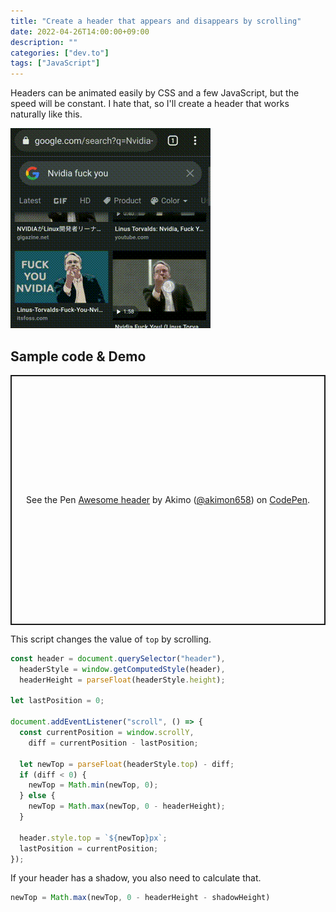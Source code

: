 ```yaml
---
title: "Create a header that appears and disappears by scrolling"
date: 2022-04-26T14:00:00+09:00
description: ""
categories: ["dev.to"]
tags: ["JavaScript"]
---
```


Headers can be animated easily by CSS and a few JavaScript, but the speed will be constant.
I hate that, so I'll create a header that works naturally like this.

![Search result screen of Google images](./google.webp)

## Sample code & Demo

<p class="codepen" data-height="400" data-default-tab="result" data-slug-hash="zYpROeV" data-user="akimon658" style="height: 400px; box-sizing: border-box; display: flex; align-items: center; justify-content: center; border: 2px solid; margin: 1em 0; padding: 1em;">
  <span>See the Pen <a href="https://codepen.io/akimon658/pen/zYpROeV">
  Awesome header</a> by Akimo (<a href="https://codepen.io/akimon658">@akimon658</a>)
  on <a href="https://codepen.io">CodePen</a>.</span>
</p>
<script async src="https://cpwebassets.codepen.io/assets/embed/ei.js"></script>

This script changes the value of `top` by scrolling.

```javascript
const header = document.querySelector("header"),
  headerStyle = window.getComputedStyle(header),
  headerHeight = parseFloat(headerStyle.height);

let lastPosition = 0;

document.addEventListener("scroll", () => {
  const currentPosition = window.scrollY,
    diff = currentPosition - lastPosition;

  let newTop = parseFloat(headerStyle.top) - diff;
  if (diff < 0) {
    newTop = Math.min(newTop, 0);
  } else {
    newTop = Math.max(newTop, 0 - headerHeight);
  }

  header.style.top = `${newTop}px`;
  lastPosition = currentPosition;
});
```

If your header has a shadow, you also need to calculate that.

```javascript
newTop = Math.max(newTop, 0 - headerHeight - shadowHeight)
```
